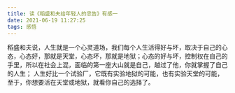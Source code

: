 ```yaml
---
title: 读《稻盛和夫给年轻人的忠告》有感一
date: 2021-06-19 11:27:25
tags: 感悟
---
```

   稻盛和夫说，人生就是一个心灵道场，我们每个人生活得好与坏，取决于自己的心态，心态好，那就是天堂，心态坏，那就是地狱；心态的好与坏，控制权在自己的手里，所以在社会上混，面临的第一座大山就是自己，越过了他，你就掌握了自己的人生；
   人生好比一个试验厂，它既有实验地狱的可能，也有实验天堂的可能，至于，你想要活在天堂或地狱，就看你自己的选择了。
